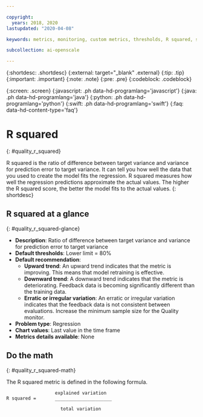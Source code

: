 ```yaml
---

copyright:
  years: 2018, 2020
lastupdated: "2020-04-08"

keywords: metrics, monitoring, custom metrics, thresholds, R squared, score, schedule, recommendation, r2

subcollection: ai-openscale

---
```


{:shortdesc: .shortdesc}
{:external: target="_blank" .external}
{:tip: .tip}
{:important: .important}
{:note: .note}
{:pre: .pre}
{:codeblock: .codeblock}

{:screen: .screen}
{:javascript: .ph data-hd-programlang='javascript'}
{:java: .ph data-hd-programlang='java'}
{:python: .ph data-hd-programlang='python'}
{:swift: .ph data-hd-programlang='swift'}
{:faq: data-hd-content-type='faq'}

# R squared
{: #quality_r_squared}

R squared is the ratio of difference between target variance and variance for prediction error to target variance. It can tell you how well the data that you used to create the model fits the regression. R squared measures how well the regression predictions approximate the actual values. The higher the R squared score, the better the model fits to the actual values.
{: shortdesc}

## R squared at a glance
{: #quality_r_squared-glance}

- **Description**: Ratio of difference between target variance and variance for prediction error to target variance
- **Default thresholds**: Lower limit = 80%
- **Default recommendation**:
   - **Upward trend**: An upward trend indicates that the metric is improving. This means that model retraining is effective.
   - **Downward trend**: A downward trend indicates that the metric is deteriorating. Feedback data is becoming significantly different than the training data.
   - **Erratic or irregular variation**: An erratic or irregular variation indicates that the feedback data is not consistent between evaluations. Increase the minimum sample size for the Quality monitor.
- **Problem type**: Regression
- **Chart values**: Last value in the time frame
- **Metrics details available**: None


## Do the math
{: #quality_r_squared-math}

The R squared metric is defined in the following formula.

```
                  explained variation
R squared =       _____________________

                    total variation
```